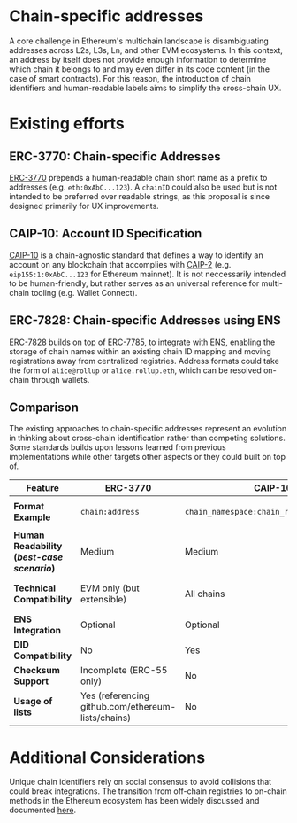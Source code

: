 # Chain-specific addresses

A core challenge in Ethereum's multichain landscape is disambiguating addresses across L2s, L3s, Ln, and other EVM ecosystems. In this context, an address by itself does not provide enough information to determine which chain it belongs to and may even differ in its code content (in the case of smart contracts). For this reason, the introduction of chain identifiers and human-readable labels aims to simplify the cross-chain UX.

# Existing efforts

## ERC-3770: Chain-specific Addresses

[ERC-3770](https://eips.ethereum.org/EIPS/eip-3770) prepends a human-readable chain short name as a prefix to addresses (e.g. `eth:0xAbC...123`). A `chainID` could also be used but is not intended to be preferred over readable strings, as this proposal is since designed primarily for UX improvements.

## CAIP-10: Account ID Specification

[CAIP-10](https://github.com/ChainAgnostic/CAIPs/blob/main/CAIPs/caip-10.md) is a chain-agnostic standard that defines a way to identify an account on any blockchain that accomplies with [CAIP-2](https://github.com/ChainAgnostic/CAIPs/blob/main/CAIPs/caip-2.md) (e.g. `eip155:1:0xAbC...123` for Ethereum mainnet). It is not neccessarily intended to be human-friendly, but rather serves as an universal reference for multi-chain tooling (e.g. Wallet Connect).

## ERC-7828: Chain-specific Addresses using ENS

[ERC-7828](https://ethereum-magicians.org/t/erc-7828-chain-specific-addresses-using-ens/21930) builds on top of [ERC-7785](https://ethereum-magicians.org/t/erc-7785-onchain-registration-of-chain-identifiers/21299), to integrate with ENS, enabling the storage of chain names within an existing chain ID mapping and moving registrations away from centralized registries. Address formats could take the form of `alice@rollup` or `alice.rollup.eth`, which can be resolved on-chain through wallets.

## Comparison

The existing approaches to chain-specific addresses represent an evolution in thinking about cross-chain identification rather than competing solutions. Some standards builds upon lessons learned from previous implementations while other targets other aspects or they could built on top of.

| **Feature** | ERC-3770 | CAIP-10 | ERC-7828 |
| --- | --- | --- | --- |
| **Format Example** | `chain:address` | `chain_namespace:chain_reference:address` | `address:chain.eth` or `address@chain.eth` |
| **Human Readability (_best-case scenario_)** | Medium | Medium | High |
| **Technical Compatibility** | EVM only (but extensible) | All chains | EVM only (potential non-EVM support) |
| **ENS Integration** | Optional | Optional | Required |
| **DID Compatibility** | No | Yes | Optional |
| **Checksum Support** | Incomplete (ERC-55 only) | No | Yes |
| **Usage of lists** | Yes (referencing github.com/ethereum-lists/chains) | No | Yes (requires ERC-7785 aka onchain registry) |

# Additional Considerations

Unique chain identifiers rely on social consensus to avoid collisions that could break integrations. The transition from off-chain registries to on-chain methods in the Ethereum ecosystem has been widely discussed and documented [here](chain-registries.md).

